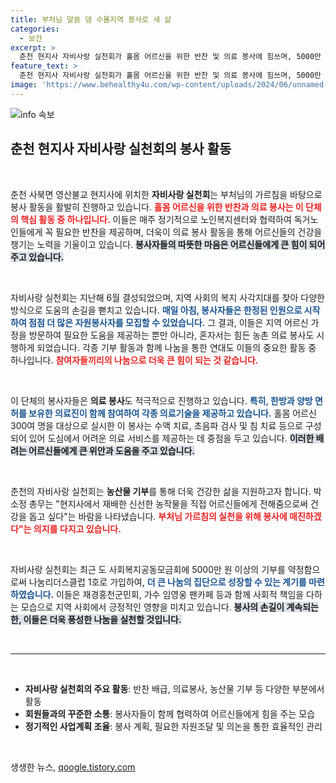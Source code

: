 ```yaml
---
title: 부처님 말씀 댐 수몰지역 봉사로 새 삶
categories:
  - 보건
excerpt: >
  춘천 현지사 자비사랑 실천회가 홀몸 어르신을 위한 반찬 및 의료 봉사에 힘쓰며, 5000만 원 기부로 나눔리더스클럽 1호에 가입했습니다. 그들의 진심 어린 봉사가 어르신들에게 큰 희망이 되고 있습니다!
feature_text: >
  춘천 현지사 자비사랑 실천회가 홀몸 어르신을 위한 반찬 및 의료 봉사에 힘쓰며, 5000만 원 기부로 나눔리더스클럽 1호에 가입했습니다. 그들의 진심 어린 봉사가 어르신들에게 큰 희망이 되고 있습니다!
image: 'https://www.behealthy4u.com/wp-content/uploads/2024/06/unnamed-file.png'
---
```


<p><img src="https://www.behealthy4u.com/wp-content/uploads/2024/06/unnamed-file.png" alt="info 속보" /></p>

<h2 data-ke-size="size26">춘천 현지사 자비사랑 실천회의 봉사 활동</h2>

<p data-ke-size="size16">&nbsp;</p>

<p>춘천 사북면 영산불교 현지사에 위치한 <b>자비사랑 실천회</b>는 부처님의 가르침을 바탕으로 봉사 활동을 활발히 진행하고 있습니다. <b><span style="color: #ee2323;">홀몸 어르신을 위한 반찬과 의료 봉사는 이 단체의 핵심 활동 중 하나입니다.</span></b> 이들은 매주 정기적으로 노인복지센터와 협력하여 독거노인들에게 꼭 필요한 반찬을 제공하며, 더욱이 의료 봉사 활동을 통해 어르신들의 건강을 챙기는 노력을 기울이고 있습니다. <b><span style="background-color: #21538527;">봉사자들의 따뜻한 마음은 어르신들에게 큰 힘이 되어주고 있습니다.</span></b></p>

<p data-ke-size="size16">&nbsp;</p>

<p>자비사랑 실천회는 지난해 6월 결성되었으며, 지역 사회의 복지 사각지대를 찾아 다양한 방식으로 도움의 손길을 뻗치고 있습니다. <b><span style="color: #1a5490;">매일 아침, 봉사자들은 한정된 인원으로 시작하여 점점 더 많은 자원봉사자를 모집할 수 있었습니다.</span></b> 그 결과, 이들은 지역 어르신 가정을 방문하여 필요한 도움을 제공하는 뿐만 아니라, 혼자서는 힘든 농촌 의료 봉사도 시행하게 되었습니다. 각종 기부 활동과 함께 나눔을 통한 연대도 이들의 중요한 활동 중 하나입니다. <b><span style="color: #ee2323;">참여자들끼리의 나눔으로 더욱 큰 힘이 되는 것 같습니다.</span></b></p>

<p data-ke-size="size16">&nbsp;</p>

<p>이 단체의 봉사자들은 <b>의료 봉사</b>도 적극적으로 진행하고 있습니다. <b><span style="color: #1a5490;">특히, 한방과 양방 면허를 보유한 의료진이 함께 참여하여 각종 의료기술을 제공하고 있습니다.</span></b> 홀몸 어르신 300여 명을 대상으로 실시한 이 봉사는 수액 치료, 초음파 검사 및 침 치료 등으로 구성되어 있어 도심에서 어려운 의료 서비스를 제공하는 데 중점을 두고 있습니다. <b><span style="background-color: #21538527;">이러한 배려는 어르신들에게 큰 위안과 도움을 주고 있습니다.</span></b></p>

<p data-ke-size="size16">&nbsp;</p>

<p>춘천의 자비사랑 실천회는 <b>농산물 기부</b>를 통해 더욱 건강한 삶을 지원하고자 합니다. 박소정 총무는 "현지사에서 재배한 신선한 농작물을 직접 어르신들에게 전해줌으로써 건강을 돕고 싶다"는 바람을 나타냈습니다. <b><span style="color: #ee2323;">부처님 가르침의 실천을 위해 봉사에 매진하겠다"는 의지를 다지고 있습니다.</span></b> </p>

<p data-ke-size="size16">&nbsp;</p>

<p>자비사랑 실천회는 최근 도 사회복지공동모금회에 5000만 원 이상의 기부를 약정함으로써 나눔리더스클럽 1호로 가입하여, <b><span style="color: #1a5490;">더 큰 나눔의 집단으로 성장할 수 있는 계기를 마련하였습니다.</span></b> 이들은 재경홍천군민회, 가수 임영웅 팬카페 등과 함께 사회적 책임을 다하는 모습으로 지역 사회에서 긍정적인 영향을 미치고 있습니다. <b><span style="background-color: #21538527;">봉사의 손길이 계속되는 한, 이들은 더욱 풍성한 나눔을 실천할 것입니다.</span></b></p>

<p data-ke-size="size16">&nbsp;</p>

<hr>

<p data-ke-size="size16">&nbsp;</p>

<ul>
    <li><b>자비사랑 실천회의 주요 활동</b>: 반찬 배급, 의료봉사, 농산물 기부 등 다양한 부분에서 활동</li>
    <li><b>회원들과의 꾸준한 소통</b>: 봉사자들이 함께 협력하여 어르신들에게 힘을 주는 모습</li>
    <li><b>정기적인 사업계획 조율</b>: 봉사 계획, 필요한 자원조달 및 의논을 통한 효율적인 관리</li>
</ul>

<p data-ke-size="size16">&nbsp;</p>
생생한 뉴스, <a href="https://qoogle.tistory.com" rel="dofollow">qoogle.tistory.com</a>


